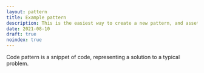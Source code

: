 ```yaml
---
layout: pattern
title: Example pattern
description: This is the easiest way to create a new pattern, and assets will be combined for your benefit.
date: 2021-08-10
draft: true
noindex: true
---
```


Code pattern is a snippet of code, representing a solution to a typical problem.
